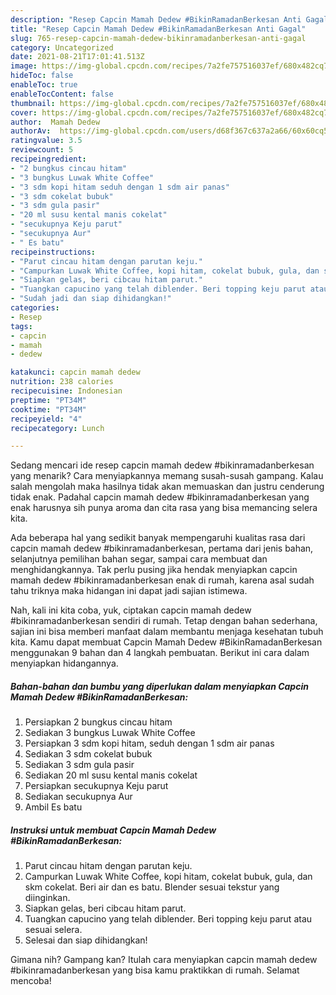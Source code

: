 ```yaml
---
description: "Resep Capcin Mamah Dedew #BikinRamadanBerkesan Anti Gagal"
title: "Resep Capcin Mamah Dedew #BikinRamadanBerkesan Anti Gagal"
slug: 765-resep-capcin-mamah-dedew-bikinramadanberkesan-anti-gagal
category: Uncategorized
date: 2021-08-21T17:01:41.513Z
image: https://img-global.cpcdn.com/recipes/7a2fe757516037ef/680x482cq70/capcin-mamah-dedew-bikinramadanberkesan-foto-resep-utama.jpg
hideToc: false
enableToc: true
enableTocContent: false
thumbnail: https://img-global.cpcdn.com/recipes/7a2fe757516037ef/680x482cq70/capcin-mamah-dedew-bikinramadanberkesan-foto-resep-utama.jpg
cover: https://img-global.cpcdn.com/recipes/7a2fe757516037ef/680x482cq70/capcin-mamah-dedew-bikinramadanberkesan-foto-resep-utama.jpg
author:  Mamah Dedew
authorAv:  https://img-global.cpcdn.com/users/d68f367c637a2a66/60x60cq50/avatar.jpg
ratingvalue: 3.5
reviewcount: 5
recipeingredient:
- "2 bungkus cincau hitam"
- "3 bungkus Luwak White Coffee"
- "3 sdm kopi hitam seduh dengan 1 sdm air panas"
- "3 sdm cokelat bubuk"
- "3 sdm gula pasir"
- "20 ml susu kental manis cokelat"
- "secukupnya Keju parut"
- "secukupnya Aur"
- " Es batu"
recipeinstructions:
- "Parut cincau hitam dengan parutan keju."
- "Campurkan Luwak White Coffee, kopi hitam, cokelat bubuk, gula, dan skm cokelat. Beri air dan es batu. Blender sesuai tekstur yang diinginkan."
- "Siapkan gelas, beri cibcau hitam parut."
- "Tuangkan capucino yang telah diblender. Beri topping keju parut atau sesuai selera."
- "Sudah jadi dan siap dihidangkan!"
categories:
- Resep
tags:
- capcin
- mamah
- dedew

katakunci: capcin mamah dedew 
nutrition: 238 calories
recipecuisine: Indonesian
preptime: "PT34M"
cooktime: "PT34M"
recipeyield: "4"
recipecategory: Lunch

---
```



Sedang mencari ide resep capcin mamah dedew #bikinramadanberkesan yang menarik? Cara menyiapkannya memang susah-susah gampang. Kalau salah mengolah maka hasilnya tidak akan memuaskan dan justru cenderung tidak enak. Padahal capcin mamah dedew #bikinramadanberkesan yang enak harusnya sih punya aroma dan cita rasa yang bisa memancing selera kita.


Ada beberapa hal yang sedikit banyak mempengaruhi kualitas rasa dari capcin mamah dedew #bikinramadanberkesan, pertama dari jenis bahan, selanjutnya pemilihan bahan segar, sampai cara membuat dan menghidangkannya. Tak perlu pusing jika hendak menyiapkan capcin mamah dedew #bikinramadanberkesan enak di rumah, karena asal sudah tahu triknya maka hidangan ini dapat jadi sajian istimewa.




Nah, kali ini kita coba, yuk, ciptakan capcin mamah dedew #bikinramadanberkesan sendiri di rumah. Tetap dengan bahan sederhana, sajian ini bisa memberi manfaat dalam membantu menjaga kesehatan tubuh kita. Kamu dapat membuat Capcin Mamah Dedew #BikinRamadanBerkesan menggunakan 9 bahan dan 4 langkah pembuatan. Berikut ini cara dalam menyiapkan hidangannya.

<!--inarticleads1-->

##### Bahan-bahan dan bumbu yang diperlukan dalam menyiapkan Capcin Mamah Dedew #BikinRamadanBerkesan:

1. Persiapkan 2 bungkus cincau hitam
1. Sediakan 3 bungkus Luwak White Coffee
1. Persiapkan 3 sdm kopi hitam, seduh dengan 1 sdm air panas
1. Sediakan 3 sdm cokelat bubuk
1. Sediakan 3 sdm gula pasir
1. Sediakan 20 ml susu kental manis cokelat
1. Persiapkan secukupnya Keju parut
1. Sediakan secukupnya Aur
1. Ambil  Es batu




<!--inarticleads2-->

##### Instruksi untuk membuat Capcin Mamah Dedew #BikinRamadanBerkesan:

1. Parut cincau hitam dengan parutan keju.
1. Campurkan Luwak White Coffee, kopi hitam, cokelat bubuk, gula, dan skm cokelat. Beri air dan es batu. Blender sesuai tekstur yang diinginkan.
1. Siapkan gelas, beri cibcau hitam parut.
1. Tuangkan capucino yang telah diblender. Beri topping keju parut atau sesuai selera.
1. Selesai dan siap dihidangkan!



Gimana nih? Gampang kan? Itulah cara menyiapkan capcin mamah dedew #bikinramadanberkesan yang bisa kamu praktikkan di rumah. Selamat mencoba!
